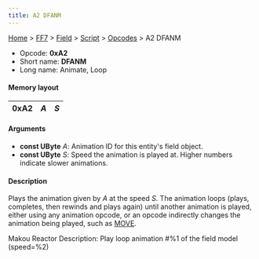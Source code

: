 ```yaml
---
title: A2 DFANM
---
```


[Home](Main%20Page.md) > [FF7](FF7.md) > [Field](FF7/Field.md) > [Script](FF7/Field/Script.md) > [Opcodes](FF7/Field/Script/Opcodes.md) > A2 DFANM

-   Opcode: **0xA2**
-   Short name: **DFANM**
-   Long name: Animate, Loop

#### Memory layout

| 0xA2 | *A* | *S* |
|------|-----|-----|

#### Arguments

-   **const UByte** *A*: Animation ID for this entity's field object.
-   **const UByte** *S*: Speed the animation is played at. Higher
    numbers indicate slower animations.

#### Description

Plays the animation given by *A* at the speed *S*. The animation loops
(plays, completes, then rewinds and plays again) until another animation
is played, either using any animation opcode, or an opcode indirectly
changes the animation being played, such as [MOVE][].

Makou Reactor Description: Play loop animation \#%1 of the field model
(speed=%2)

  [MOVE]: FF7/Field/Script/Opcodes/A8%20MOVE.md "wikilink"
